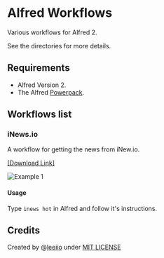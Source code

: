 Alfred Workflows
================

Various workflows for Alfred 2.

See the directories for more details.


## Requirements

- Alfred Version 2.
- The Alfred [Powerpack](http://www.alfredapp.com/powerpack/).

## Workflows list

### iNews.io

A workflow for getting the news from iNew.io.

[\[Download Link\]](https://github.com/Leeiio/Alfred-Workflows/raw/master/iNews.io.alfredworkflow)

![Example 1](https://raw.github.com/Leeiio/Alfred-Workflows/master/iNews.io/screenshots/1.png)

#### Usage

Type `inews hot` in Alfred and follow it's instructions.


## Credits
Created by @[leeiio](https://twitter.com/leeiio 'Contact me on Twitter') under [MIT LICENSE](http://rem.mit-license.org/) 